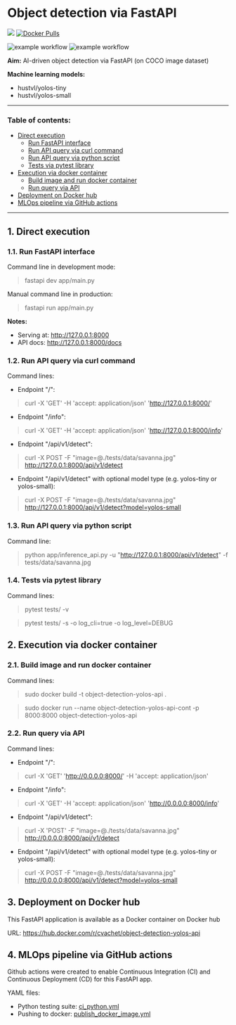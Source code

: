 # Object detection via FastAPI

[![](https://img.shields.io/badge/python-3.10+-blue.svg)](https://www.python.org/downloads/)
[![Docker Pulls](https://img.shields.io/docker/pulls/cvachet/object-detection-yolos-api)](https://hub.docker.com/repository/docker/cvachet/object-detection-yolos-api)

![example workflow](https://github.com/clementsan/object_detection_yolos_api/actions/workflows/ci_python.yml/badge.svg)
![example workflow](https://github.com/clementsan/object_detection_yolos_api/actions/workflows/publish_docker_image.yml/badge.svg)

**Aim:** AI-driven object detection via FastAPI (on COCO image dataset)

**Machine learning models:**
 - hustvl/yolos-tiny
 - hustvl/yolos-small

-----
### Table of contents:
 - [Direct execution](#1-direct-execution)
   - [Run FastAPI interface](#11-run-fastapi-interface)
   - [Run API query via curl command](#12-run-api-query-via-curl-command)
   - [Run API query via python script](#13-run-api-query-via-python-script)
   - [Tests via pytest library](#14-tests-via-pytest-library)
 - [Execution via docker container](#2-execution-via-docker-container)
   - [Build image and run docker container](#21-build-image-and-run-docker-container)
   - [Run query via API](#22-run-query-via-api)
 - [Deployment on Docker hub](#3-deployment-on-docker-hub)
 - [MLOps pipeline via GitHub actions](#4-mlops-pipeline-via-github-actions)
----

## 1. Direct execution

### 1.1. Run FastAPI interface

Command line in development mode:
> fastapi dev app/main.py

Manual command line in production:
> fastapi run app/main.py

<b>Notes:</b>
 - Serving at: http://127.0.0.1:8000 
 - API docs: http://127.0.0.1:8000/docs



### 1.2. Run API query via curl command

Command lines:
 - Endpoint "/":
> curl -X 'GET' -H 'accept: application/json' 'http://127.0.0.1:8000/'

- Endpoint "/info":
> curl -X 'GET' -H 'accept: application/json' 'http://127.0.0.1:8000/info'
  

 - Endpoint "/api/v1/detect":
>  curl -X POST -F "image=@./tests/data/savanna.jpg" http://127.0.0.1:8000/api/v1/detect

 - Endpoint "/api/v1/detect" with optional model type (e.g. yolos-tiny or yolos-small):
>  curl -X POST -F "image=@./tests/data/savanna.jpg" http://127.0.0.1:8000/api/v1/detect?model=yolos-small


### 1.3. Run API query via python script

Command line:
> python app/inference_api.py -u "http://127.0.0.1:8000/api/v1/detect" -f tests/data/savanna.jpg

### 1.4. Tests via pytest library

Command lines:
> pytest tests/ -v

> pytest tests/ -s -o log_cli=true -o log_level=DEBUG


## 2. Execution via docker container

### 2.1. Build image and run docker container

Command lines:
> sudo docker build -t object-detection-yolos-api .

> sudo docker run --name object-detection-yolos-api-cont -p 8000:8000 object-detection-yolos-api

### 2.2. Run query via API

Command lines:
 - Endpoint "/":
> curl -X 'GET' 'http://0.0.0.0:8000/' -H 'accept: application/json'

 - Endpoint "/info":
> curl -X 'GET' -H 'accept: application/json' 'http://0.0.0.0:8000/info'

 - Endpoint "/api/v1/detect":
>  curl -X 'POST' -F "image=@./tests/data/savanna.jpg" http://0.0.0.0:8000/api/v1/detect 

 - Endpoint "/api/v1/detect" with optional model type (e.g. yolos-tiny or yolos-small):
>  curl -X POST -F "image=@./tests/data/savanna.jpg" http://0.0.0.0:8000/api/v1/detect?model=yolos-small


## 3. Deployment on Docker hub

This FastAPI application is available as a Docker container on Docker hub

URL: https://hub.docker.com/r/cvachet/object-detection-yolos-api


## 4. MLOps pipeline via GitHub actions

Github actions were created to enable Continuous Integration (CI) and Continuous Deployment (CD) for this FastAPI app. 

YAML files:
 - Python testing suite: [ci_python.yml](.github/workflows/ci_python.yml)
 - Pushing to docker: [publish_docker_image.yml](.github/workflows/publish_docker_image.yml)
